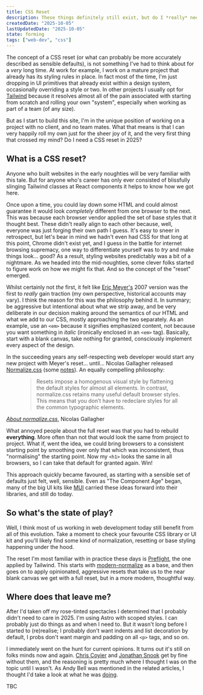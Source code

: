 ```yaml
---
title: CSS Reset
description: These things definitely still exist, but do I *really* need one?
createdDate: "2025-10-05"
lastUpdatedDate: "2025-10-05"
state: forming
tags: ["web-dev", "css"]
---
```


The concept of a CSS reset (or what can probably be more accurately described as sensible defaults), is not something I've had to think about for a _very_ long time. At work for example, I work on a mature project that already has its styling rules in place. In fact most of the time, I'm just dropping in UI primitives that already exist within a design system, occasionally overriding a style or two. In other projects I usually opt for [Tailwind](https://tailwindcss.com) because it resolves almost all of the pain associated with starting from scratch and rolling your own "system", especially when working as part of a team (of any size).

But as I start to build this site, I'm in the unique position of working on a project with no client, and no team mates. What that means is that I can very happily roll my own just for the sheer joy of it, and the very first thing that crossed my mind? Do I need a CSS reset in 2025?

## What is a CSS reset?

Anyone who built websites in the early noughties will be very familiar with this tale. But for anyone who's career has only ever consisted of blissfully slinging Tailwind classes at React components it helps to know how we got here.

Once upon a time, you could lay down some HTML and could almost guarantee it would look _completely_ different from one browser to the next. This was because each browser vendor applied the set of base styles that it thought best. These didn't really align to each other because, well, everyone was just forging their own path I guess. It's easy to sneer in retrospect, but let's bear in mind we hadn't even had CSS for that long at this point, Chrome didn't exist yet, and I guess in the battle for internet browsing supremacy, one way to differentiate yourself was to _try_ and make things look... good? As a result, styling websites predictably was a bit of a nightmare. As we headed into the mid-noughties, some clever folks started to figure work on how we might fix that. And so the concept of the "reset" emerged.

Whilst certainly not _the_ first, it felt like [Eric Meyer's](https://meyerweb.com/eric/thoughts/2007/04/18/reset-reasoning/) 2007 version was the first to _really_ gain traction (my own perspective, historical accounts may vary). I think the reason for this was the philosophy behind it. In summary; be aggressive but intentional about what we strip away, and be very deliberate in our decision making around the semantics of our HTML and what we add to our CSS, mostly approaching the two separately. As an example, use an `<em>` because it signifies emphasized content, not because you want something in _italic_ (ironically enclosed in an `<em>` tag). Basically, start with a blank canvas, take nothing for granted, consciously implement every aspect of the design.

In the succeeding years any self-respecting web developer would start any new project with Meyer's reset... until... Nicolas Gallagher released [Normalize.css](https://necolas.github.io/normalize.css/) (some [notes](https://nicolasgallagher.com/about-normalize-css/)). An equally compelling philosophy:

<figure>

> Resets impose a homogenous visual style by flattening the default styles for almost all elements. In contrast, normalize.css retains many useful default browser styles. This means that you don’t have to redeclare styles for all the common typographic elements.

</figure>
<figcaption>

<cite>[About normalize.css](https://nicolasgallagher.com/about-normalize-css/)</cite>, Nicolas Gallagher

</figcaption>

What annoyed people about the full reset was that you had to rebuild **everything**. More often than not that would look the same from project to project. What if, went the idea, we could bring browsers to a consistent starting point by smoothing over only that which was inconsistent, thus "normalising" the starting point. Now my `<h1>` looks the same in all browsers, so I can take that default for granted again. Win!

This approach quickly became favoured, as starting with a sensible set of defaults just felt, well, sensible. Even as "The Component Age" began, many of the big UI kits like [MUI](https://mui.com/material-ui/react-css-baseline/#global-reset) carried these ideas forward into their libraries, and still do today.

## So what's the state of play?

Well, I think most of us working in web development today still benefit from all of this evolution. Take a moment to check your favourite CSS library or UI kit and you'll likely find some kind of normalization, resetting or base styling happening under the hood.

The reset I'm most familiar with in practice these days is [Preflight](https://tailwindcss.com/docs/preflight), the one applied by Tailwind. This starts with [modern-normalize](https://github.com/sindresorhus/modern-normalize) as a base, and then goes on to apply opinionated, aggressive resets that take us to the near blank canvas we get with a full reset, but in a more modern, thoughtful way.

## Where does that leave me?

After I'd taken off my rose-tinted spectacles I determined that I probably didn't need to care in 2025. I'm using Astro with scoped styles. I can probably just do things as and when I need to. But it wasn't long before I started to (re)realise; I probably don't want indents and list decoration by default, I probs don't want margin and padding on all `<p>` tags, and so on.

I immediately went on the hunt for current opinions. It turns out it's still on folks minds now and again. [Chris Coyier](https://frontendmasters.com/blog/still-no-css-reset/) and [Jonathan Snook](https://snook.ca/archives/html_and_css/still-no-css-reset) get by fine without them, and the reasoning is pretty much where I thought I was on the topic until I wasn't. As Andy Bell was mentioned in the related articles, I thought I'd take a look at what he was [doing](https://piccalil.li/blog/a-more-modern-css-reset/).

TBC
